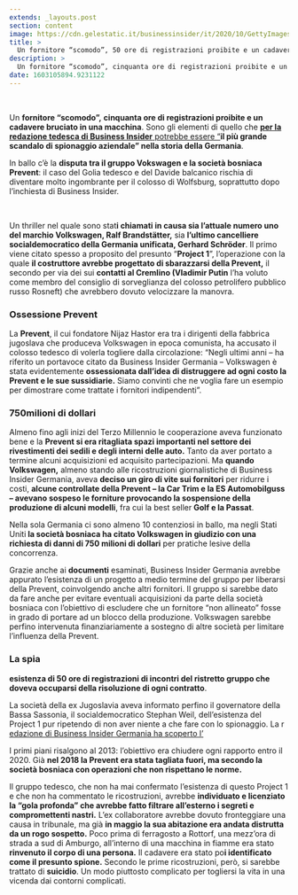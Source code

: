 ```yaml
--- 
extends: _layouts.post 
section: content 
image: https://cdn.gelestatic.it/businessinsider/it/2020/10/GettyImages-495584046-1024x683.jpg 
title: > 
  Un fornitore “scomodo”, 50 ore di registrazioni proibite e un cadavere. Volkswagen contro Prevent, quasi una spy story balcanica 
description: > 
  Un fornitore “scomodo”, cinquanta ore di registrazioni proibite e un cadavere bruciato in una macchina.Volkswagen sarebbe perfino intervenuta finanziariamente a sostegno di altre società per limitare l’influenza della Prevent.La spiaesistenza di 50 ore di registrazioni di incontri del ristretto gruppo che doveva occuparsi della risoluzione di ogni contratto.Già nel 2018 la Prevent era stata tagliata fuori, ma secondo la società bosniaca con operazioni che non rispettano le norme.Poco prima di ferragosto a Rottorf, una mezz’ora di strada a sud di Amburgo, all’interno di una macchina in fiamme era stato rinvenuto il corpo di una persona. 
date: 1603105894.9231122 
--- 
```

<div><p>&#160;</p><p id="adv-Middle1-dev"></p>
<p>Un <strong>fornitore &#8220;scomodo&#8221;,</strong> <strong>cinquanta ore di registrazioni proibite e un cadavere bruciato in una macchina</strong>. Sono gli elementi di quello che <a href="https://www.businessinsider.com/scandal-putin-kremlin-germany-former-chancellor-prosecutors-audio-leak-volkswagen-2020-7?IR=T" target="_blank"><strong>per la redazione tedesca di Business Insider</strong> potrebbe essere &#8220;</a><strong>il pi&#249; grande scandalo di spionaggio aziendale&#8221; nella storia della Germania</strong>.</p><p id="adv-Bottom"></p>
<p>In ballo c&#8217;&#232; la <strong>disputa tra il gruppo Vokswagen e la societ&#224; bosniaca Prevent</strong>: il caso del Golia tedesco e del Davide balcanico rischia di diventare molto ingombrante per il colosso di Wolfsburg, soprattutto dopo l&#8217;inchiesta di Business Insider.</p><p>&#160;</p><p>Un thriller nel quale sono stat<strong>i chiamati in causa sia l&#8217;attuale numero uno del marchio Volkswagen, Ralf Brandst&#228;tter,</strong> sia <strong>l&#8217;ultimo cancelliere socialdemocratico della Germania unificata, Gerhard Schr&#246;der</strong>. Il primo viene citato spesso a proposito del presunto &#8220;<strong>Project 1</strong>&#8221;, l&#8217;operazione con la quale <strong>il costruttore avrebbe progettato di sbarazzarsi della Prevent,</strong> il secondo per via dei sui <strong>contatti al Cremlino (Vladimir Putin</strong> l&#8217;ha voluto come membro del consiglio di sorveglianza del colosso petrolifero pubblico russo Rosneft) che avrebbero dovuto velocizzare la manovra.</p><p id="advHook-x21"></p>
<h3>Ossessione Prevent</h3>
<p>La <strong>Prevent</strong>, il cui fondatore Nijaz Hastor era tra i dirigenti della fabbrica jugoslava che produceva Volkswagen in epoca comunista, ha accusato il colosso tedesco di volerla togliere dalla circolazione: &#8220;Negli ultimi anni &#8211; ha riferito un portavoce citato da Business Insider Germania &#8211; Volkswagen &#232; stata evidentemente <strong>ossessionata dall&#8217;idea di distruggere ad ogni costo la Prevent e le sue sussidiarie.</strong> Siamo convinti che ne voglia fare un esempio per dimostrare come trattate i fornitori indipendenti&#8221;.</p>
<h3>750milioni di dollari</h3>
<p>Almeno fino agli inizi del Terzo Millennio le cooperazione aveva funzionato bene e la <strong>Prevent si era ritagliata spazi importanti nel settore dei rivestimenti dei sedili e degli interni delle auto.</strong> Tanto da aver portato a termine alcuni acquisizioni ed acquisito partecipazioni. Ma <strong>quando Volkswagen,</strong> almeno stando alle ricostruzioni giornalistiche di Business Insider Germania, aveva <strong>deciso un giro di vite sui fornitori</strong> per ridurre i costi, <strong>alcune controllate della Prevent &#8211; la Car Trim e la ES Automobilguss &#8211; avevano sospeso le forniture provocando la sospensione della produzione di alcuni modelli</strong>, fra cui la best seller<strong> Golf e la Passat</strong>.</p>
<p>Nella sola Germania ci sono almeno 10 contenziosi in ballo, ma negli Stati Uniti<strong> la societ&#224; bosniaca ha citato Volkswagen in giudizio con una richiesta di danni di 750 milioni di dollari</strong> per pratiche lesive della concorrenza.</p>
<p>Grazie anche ai <strong>documenti</strong> esaminati, Business Insider Germania avrebbe appurato l&#8217;esistenza di un progetto a medio termine del gruppo per liberarsi della Prevent, coinvolgendo anche altri fornitori. Il gruppo si sarebbe dato da fare anche per evitare eventuali acquisizioni da parte della societ&#224; bosniaca con l&#8217;obiettivo di escludere che un fornitore &#8220;non allineato&#8221; fosse in grado di portare ad un blocco della produzione. Volkswagen sarebbe perfino intervenuta finanziariamente a sostegno di altre societ&#224; per limitare l&#8217;influenza della Prevent.</p>
<h3>La spia</h3>
<a></a><strong>esistenza di 50 ore di registrazioni di incontri del ristretto gruppo che doveva occuparsi della risoluzione di ogni contratto</strong>.<p>La societ&#224; della ex Jugoslavia aveva informato perfino il governatore della Bassa Sassonia, il socialdemocratico Stephan Weil, dell&#8217;esistenza del Project 1 pur ripetendo di non aver niente a che fare con lo spionaggio. La r <a href="https://www.businessinsider.com/scandal-putin-kremlin-germany-former-chancellor-prosecutors-audio-leak-volkswagen-2020-7?IR=T" target="_blank">edazione di Business Insider Germania ha scoperto l&#8217;</a> </p><p>I primi piani risalgono al 2013: l&#8217;obiettivo era chiudere ogni rapporto entro il 2020. Gi&#224; <strong>nel 2018 la Prevent era stata tagliata fuori, ma secondo la societ&#224; bosniaca con operazioni che non rispettano le norme.</strong></p>
<p></p>
<p>Il gruppo tedesco, che non ha mai confermato l&#8217;esistenza di questo Project 1 e che non ha commentato le ricostruzioni, avrebbe <strong>individuato e licenziato la &#8220;gola profonda&#8221; che avrebbe fatto filtrare all&#8217;esterno i segreti e compromettenti nastri.</strong> L&#8217;ex collaboratore avrebbe dovuto fronteggiare una causa in tribunale, ma gi&#224; <strong>in maggio la sua abitazione era andata distrutta da un rogo sospetto.</strong> Poco prima di ferragosto a Rottorf, una mezz&#8217;ora di strada a sud di Amburgo, all&#8217;interno di una macchina in fiamme era stato<strong> rinvenuto il corpo di una persona.</strong> Il cadavere era stato po<strong>i identificato come il presunto spione.</strong> Secondo le prime ricostruzioni, per&#242;, si sarebbe trattato di <strong>suicidio</strong>. Un modo piuttosto complicato per togliersi la vita in una vicenda dai contorni complicati.</p>
</div>